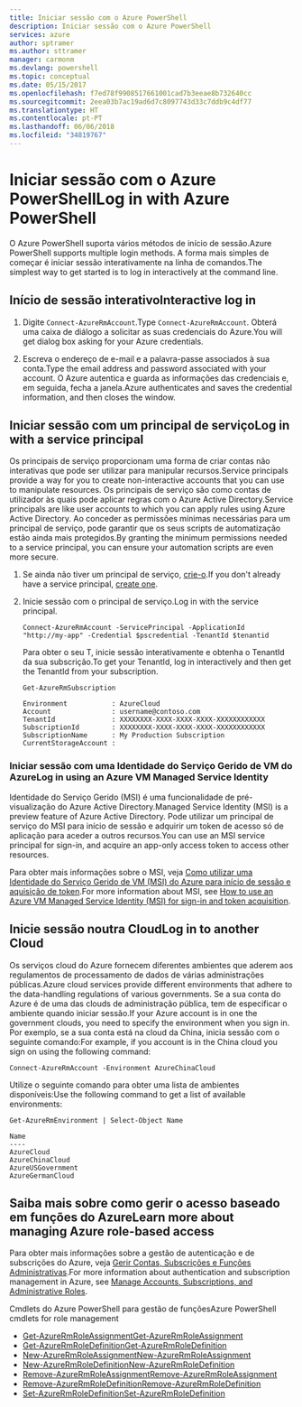 ```yaml
---
title: Iniciar sessão com o Azure PowerShell
description: Iniciar sessão com o Azure PowerShell
services: azure
author: sptramer
ms.author: sttramer
manager: carmonm
ms.devlang: powershell
ms.topic: conceptual
ms.date: 05/15/2017
ms.openlocfilehash: f7ed78f9908517661001cad7b3eeae8b732640cc
ms.sourcegitcommit: 2eea03b7ac19ad6d7c8097743d33c7ddb9c4df77
ms.translationtype: HT
ms.contentlocale: pt-PT
ms.lasthandoff: 06/06/2018
ms.locfileid: "34819767"
---
```

# <a name="log-in-with-azure-powershell"></a><span data-ttu-id="78e8b-103">Iniciar sessão com o Azure PowerShell</span><span class="sxs-lookup"><span data-stu-id="78e8b-103">Log in with Azure PowerShell</span></span>

<span data-ttu-id="78e8b-104">O Azure PowerShell suporta vários métodos de início de sessão.</span><span class="sxs-lookup"><span data-stu-id="78e8b-104">Azure PowerShell supports multiple login methods.</span></span> <span data-ttu-id="78e8b-105">A forma mais simples de começar é iniciar sessão interativamente na linha de comandos.</span><span class="sxs-lookup"><span data-stu-id="78e8b-105">The simplest way to get started is to log in interactively at the command line.</span></span>

## <a name="interactive-log-in"></a><span data-ttu-id="78e8b-106">Início de sessão interativo</span><span class="sxs-lookup"><span data-stu-id="78e8b-106">Interactive log in</span></span>

1. <span data-ttu-id="78e8b-107">Digite `Connect-AzureRmAccount`.</span><span class="sxs-lookup"><span data-stu-id="78e8b-107">Type `Connect-AzureRmAccount`.</span></span> <span data-ttu-id="78e8b-108">Obterá uma caixa de diálogo a solicitar as suas credenciais do Azure.</span><span class="sxs-lookup"><span data-stu-id="78e8b-108">You will get dialog box asking for your Azure credentials.</span></span>

2. <span data-ttu-id="78e8b-109">Escreva o endereço de e-mail e a palavra-passe associados à sua conta.</span><span class="sxs-lookup"><span data-stu-id="78e8b-109">Type the email address and password associated with your account.</span></span> <span data-ttu-id="78e8b-110">O Azure autentica e guarda as informações das credenciais e, em seguida, fecha a janela.</span><span class="sxs-lookup"><span data-stu-id="78e8b-110">Azure authenticates and saves the credential information, and then closes the window.</span></span>

## <a name="log-in-with-a-service-principal"></a><span data-ttu-id="78e8b-111">Iniciar sessão com um principal de serviço</span><span class="sxs-lookup"><span data-stu-id="78e8b-111">Log in with a service principal</span></span>

<span data-ttu-id="78e8b-112">Os principais de serviço proporcionam uma forma de criar contas não interativas que pode ser utilizar para manipular recursos.</span><span class="sxs-lookup"><span data-stu-id="78e8b-112">Service principals provide a way for you to create non-interactive accounts that you can use to manipulate resources.</span></span> <span data-ttu-id="78e8b-113">Os principais de serviço são como contas de utilizador às quais pode aplicar regras com o Azure Active Directory.</span><span class="sxs-lookup"><span data-stu-id="78e8b-113">Service principals are like user accounts to which you can apply rules using Azure Active Directory.</span></span> <span data-ttu-id="78e8b-114">Ao conceder as permissões mínimas necessárias para um principal de serviço, pode garantir que os seus scripts de automatização estão ainda mais protegidos.</span><span class="sxs-lookup"><span data-stu-id="78e8b-114">By granting the minimum permissions needed to a service principal, you can ensure your automation scripts are even more secure.</span></span>

1. <span data-ttu-id="78e8b-115">Se ainda não tiver um principal de serviço, [crie-o](create-azure-service-principal-azureps.md).</span><span class="sxs-lookup"><span data-stu-id="78e8b-115">If you don't already have a service principal, [create one](create-azure-service-principal-azureps.md).</span></span>

2. <span data-ttu-id="78e8b-116">Inicie sessão com o principal de serviço.</span><span class="sxs-lookup"><span data-stu-id="78e8b-116">Log in with the service principal.</span></span>

    ```azurepowershell-interactive
    Connect-AzureRmAccount -ServicePrincipal -ApplicationId  "http://my-app" -Credential $pscredential -TenantId $tenantid
    ```

    <span data-ttu-id="78e8b-117">Para obter o seu T, inicie sessão interativamente e obtenha o TenantId da sua subscrição.</span><span class="sxs-lookup"><span data-stu-id="78e8b-117">To get your TenantId, log in interactively and then get the TenantId from your subscription.</span></span>

    ```azurepowershell-interactive
    Get-AzureRmSubscription
    ```

    ```output
    Environment           : AzureCloud
    Account               : username@contoso.com
    TenantId              : XXXXXXXX-XXXX-XXXX-XXXX-XXXXXXXXXXXX
    SubscriptionId        : XXXXXXXX-XXXX-XXXX-XXXX-XXXXXXXXXXXX
    SubscriptionName      : My Production Subscription
    CurrentStorageAccount :
    ```

### <a name="log-in-using-an-azure-vm-managed-service-identity"></a><span data-ttu-id="78e8b-118">Iniciar sessão com uma Identidade do Serviço Gerido de VM do Azure</span><span class="sxs-lookup"><span data-stu-id="78e8b-118">Log in using an Azure VM Managed Service Identity</span></span>

<span data-ttu-id="78e8b-119">Identidade do Serviço Gerido (MSI) é uma funcionalidade de pré-visualização do Azure Active Directory.</span><span class="sxs-lookup"><span data-stu-id="78e8b-119">Managed Service Identity (MSI) is a preview feature of Azure Active Directory.</span></span> <span data-ttu-id="78e8b-120">Pode utilizar um principal de serviço do MSI para início de sessão e adquirir um token de acesso só de aplicação para aceder a outros recursos.</span><span class="sxs-lookup"><span data-stu-id="78e8b-120">You can use an MSI service principal for sign-in, and acquire an app-only access token to access other resources.</span></span>

<span data-ttu-id="78e8b-121">Para obter mais informações sobre o MSI, veja [Como utilizar uma Identidade do Serviço Gerido de VM (MSI) do Azure para início de sessão e aquisição de token](/azure/active-directory/msi-how-to-get-access-token-using-msi).</span><span class="sxs-lookup"><span data-stu-id="78e8b-121">For more information about MSI, see [How to use an Azure VM Managed Service Identity (MSI) for sign-in and token acquisition](/azure/active-directory/msi-how-to-get-access-token-using-msi).</span></span>

## <a name="log-in-to-another-cloud"></a><span data-ttu-id="78e8b-122">Inicie sessão noutra Cloud</span><span class="sxs-lookup"><span data-stu-id="78e8b-122">Log in to another Cloud</span></span>

<span data-ttu-id="78e8b-123">Os serviços cloud do Azure fornecem diferentes ambientes que aderem aos regulamentos de processamento de dados de várias administrações públicas.</span><span class="sxs-lookup"><span data-stu-id="78e8b-123">Azure cloud services provide different environments that adhere to the data-handling regulations of various governments.</span></span> <span data-ttu-id="78e8b-124">Se a sua conta do Azure é de uma das clouds de administração pública, tem de especificar o ambiente quando iniciar sessão.</span><span class="sxs-lookup"><span data-stu-id="78e8b-124">If your Azure account is in one the government clouds, you need to specify the environment when you sign in.</span></span> <span data-ttu-id="78e8b-125">Por exemplo, se a sua conta está na cloud da China, inicia sessão com o seguinte comando:</span><span class="sxs-lookup"><span data-stu-id="78e8b-125">For example, if you account is in the China cloud you sign on using the following command:</span></span>

```azurepowershell-interactive
Connect-AzureRmAccount -Environment AzureChinaCloud
```

<span data-ttu-id="78e8b-126">Utilize o seguinte comando para obter uma lista de ambientes disponíveis:</span><span class="sxs-lookup"><span data-stu-id="78e8b-126">Use the following command to get a list of available environments:</span></span>

```azurepowershell-interactive
Get-AzureRmEnvironment | Select-Object Name
```

```output
Name
----
AzureCloud
AzureChinaCloud
AzureUSGovernment
AzureGermanCloud
```

## <a name="learn-more-about-managing-azure-role-based-access"></a><span data-ttu-id="78e8b-127">Saiba mais sobre como gerir o acesso baseado em funções do Azure</span><span class="sxs-lookup"><span data-stu-id="78e8b-127">Learn more about managing Azure role-based access</span></span>

<span data-ttu-id="78e8b-128">Para obter mais informações sobre a gestão de autenticação e de subscrições do Azure, veja [Gerir Contas, Subscrições e Funções Administrativas](/azure/active-directory/role-based-access-control-configure).</span><span class="sxs-lookup"><span data-stu-id="78e8b-128">For more information about authentication and subscription management in Azure, see [Manage Accounts, Subscriptions, and Administrative Roles](/azure/active-directory/role-based-access-control-configure).</span></span>

<span data-ttu-id="78e8b-129">Cmdlets do Azure PowerShell para gestão de funções</span><span class="sxs-lookup"><span data-stu-id="78e8b-129">Azure PowerShell cmdlets for role management</span></span>

* [<span data-ttu-id="78e8b-130">Get-AzureRmRoleAssignment</span><span class="sxs-lookup"><span data-stu-id="78e8b-130">Get-AzureRmRoleAssignment</span></span>](/powershell/module/AzureRM.Resources/Get-AzureRmRoleAssignment)
* [<span data-ttu-id="78e8b-131">Get-AzureRmRoleDefinition</span><span class="sxs-lookup"><span data-stu-id="78e8b-131">Get-AzureRmRoleDefinition</span></span>](/powershell/module/AzureRM.Resources/Get-AzureRmRoleDefinition)
* [<span data-ttu-id="78e8b-132">New-AzureRmRoleAssignment</span><span class="sxs-lookup"><span data-stu-id="78e8b-132">New-AzureRmRoleAssignment</span></span>](/powershell/module/AzureRM.Resources/New-AzureRmRoleAssignment)
* [<span data-ttu-id="78e8b-133">New-AzureRmRoleDefinition</span><span class="sxs-lookup"><span data-stu-id="78e8b-133">New-AzureRmRoleDefinition</span></span>](/powershell/module/AzureRM.Resources/New-AzureRmRoleDefinition)
* [<span data-ttu-id="78e8b-134">Remove-AzureRmRoleAssignment</span><span class="sxs-lookup"><span data-stu-id="78e8b-134">Remove-AzureRmRoleAssignment</span></span>](/powershell/module/AzureRM.Resources/Remove-AzureRmRoleAssignment)
* [<span data-ttu-id="78e8b-135">Remove-AzureRmRoleDefinition</span><span class="sxs-lookup"><span data-stu-id="78e8b-135">Remove-AzureRmRoleDefinition</span></span>](/powershell/module/AzureRM.Resources/Remove-AzureRmRoleDefinition)
* [<span data-ttu-id="78e8b-136">Set-AzureRmRoleDefinition</span><span class="sxs-lookup"><span data-stu-id="78e8b-136">Set-AzureRmRoleDefinition</span></span>](/powershell/moduel/AzureRM.Resources/Set-AzureRmRoleDefinition)
